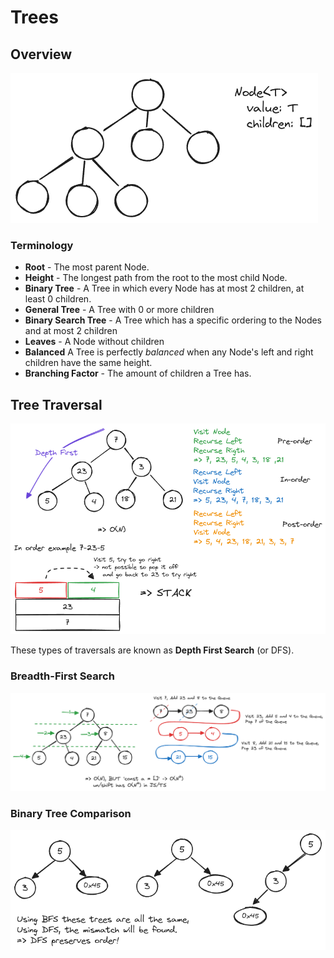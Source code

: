 # Trees

## Overview

![tree](./images/trees.excalidraw.png)

### Terminology

-   **Root** - The most parent Node.
-   **Height** - The longest path from the root to the most child Node.
-   **Binary Tree** - A Tree in which every Node has at most 2 children, at least 0 children.
-   **General Tree** - A Tree with 0 or more children
-   **Binary Search Tree** - A Tree which has a specific ordering to the Nodes and at most 2 children
-   **Leaves** - A Node without children
-   **Balanced** A Tree is perfectly _balanced_ when any Node's left and right children have the same height.
-   **Branching Factor** - The amount of children a Tree has.

## Tree Traversal

![traversal](./images/traversal.excalidraw.png)

These types of traversals are known as **Depth First Search** (or DFS).

### Breadth-First Search

![breadth-first search](./images/bf_search.excalidraw.png)

### Binary Tree Comparison

![comparison](./images/comparison.excalidraw.png)
